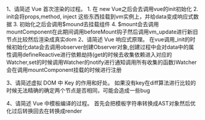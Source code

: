 1、请简述 Vue 首次渲染的过程。
    1. 在 new Vue之后会去调用vue的init初始化
    2. init会将props,method, inject 这些东西挂载到vm实例上，并给data变成响应式数据
    3. 初始化之后会调用$mound去挂载组件
    4. $mount会去调用mountComponent在此期间调用beforeMount钩子然后调用vm_update进行新旧节点比较然后渲染成真实dom
2、请简述 Vue 响应式原理。
    在vue调用_init的时候初始化data会去调用observer创建Observer对象,创建过程中会对data中的属性调用defineReactive进行依赖劫持(get的时候去收集依赖进入对应的Watcher,set的时候调用Watcher的notify进行通知调用所有收集的函数)Watcher会在调用mountComponent挂载的时候进行注册


3、请简述虚拟 DOM 中 Key 的作用和好处。
如果没有key在diff算法进行比较的时候无法精确的确定两个节点是否相同，可能会造成一些bug

4、请简述 Vue 中模板编译的过程。
首先会把模板字符串转换成AST对象然后优化过后转换回去在转换成render